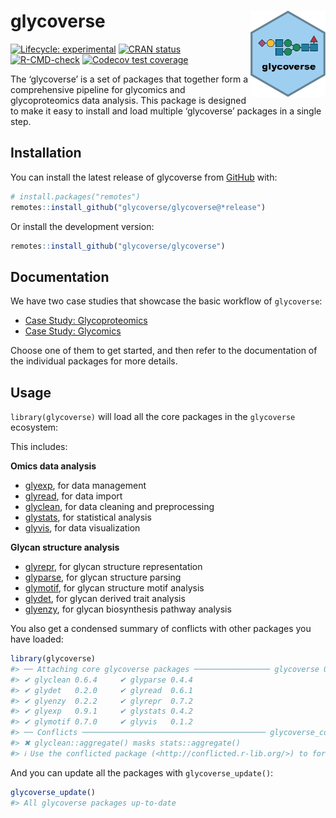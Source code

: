 
<!-- README.md is generated from README.Rmd. Please edit that file -->

# glycoverse <a href="https://glycoverse.github.io/glycoverse/"><img src="man/figures/logo.png" align="right" height="138" /></a>

<!-- badges: start -->

[![Lifecycle:
experimental](https://img.shields.io/badge/lifecycle-experimental-orange.svg)](https://lifecycle.r-lib.org/articles/stages.html#experimental)
[![CRAN
status](https://www.r-pkg.org/badges/version/glycoverse)](https://CRAN.R-project.org/package=glycoverse)
[![R-CMD-check](https://github.com/glycoverse/glycoverse/actions/workflows/R-CMD-check.yaml/badge.svg)](https://github.com/glycoverse/glycoverse/actions/workflows/R-CMD-check.yaml)
[![Codecov test
coverage](https://codecov.io/gh/glycoverse/glycoverse/graph/badge.svg)](https://app.codecov.io/gh/glycoverse/glycoverse)
<!-- badges: end -->

The ‘glycoverse’ is a set of packages that together form a comprehensive
pipeline for glycomics and glycoproteomics data analysis. This package
is designed to make it easy to install and load multiple ‘glycoverse’
packages in a single step.

## Installation

You can install the latest release of glycoverse from
[GitHub](https://github.com/) with:

``` r
# install.packages("remotes")
remotes::install_github("glycoverse/glycoverse@*release")
```

Or install the development version:

``` r
remotes::install_github("glycoverse/glycoverse")
```

## Documentation

We have two case studies that showcase the basic workflow of
`glycoverse`:

-   [Case Study:
    Glycoproteomics](https://glycoverse.github.io/glycoverse/articles/case-study-1.html)
-   [Case Study:
    Glycomics](https://glycoverse.github.io/glycoverse/articles/case-study-2.html)

Choose one of them to get started, and then refer to the documentation
of the individual packages for more details.

## Usage

`library(glycoverse)` will load all the core packages in the
`glycoverse` ecosystem:

This includes:

**Omics data analysis**

-   [glyexp](glycoverse.github.io/glyexp/), for data management
-   [glyread](glycoverse.github.io/glyread/), for data import
-   [glyclean](glycoverse.github.io/glyclean/), for data cleaning and
    preprocessing
-   [glystats](glycoverse.github.io/glystats/), for statistical analysis
-   [glyvis](glycoverse.github.io/glyvis/), for data visualization

**Glycan structure analysis**

-   [glyrepr](glycoverse.github.io/glyrepr/), for glycan structure
    representation
-   [glyparse](glycoverse.github.io/glyparse/), for glycan structure
    parsing
-   [glymotif](glycoverse.github.io/glymotif/), for glycan structure
    motif analysis
-   [glydet](glycoverse.github.io/glydet/), for glycan derived trait
    analysis
-   [glyenzy](glycoverse.github.io/glyenzy/), for glycan biosynthesis
    pathway analysis

You also get a condensed summary of conflicts with other packages you
have loaded:

``` r
library(glycoverse)
#> ── Attaching core glycoverse packages ───────────────── glycoverse 0.0.0.9000 ──
#> ✔ glyclean 0.6.4     ✔ glyparse 0.4.4
#> ✔ glydet   0.2.0     ✔ glyread  0.6.1
#> ✔ glyenzy  0.2.2     ✔ glyrepr  0.7.2
#> ✔ glyexp   0.9.1     ✔ glystats 0.4.2
#> ✔ glymotif 0.7.0     ✔ glyvis   0.1.2
#> ── Conflicts ───────────────────────────────────────── glycoverse_conflicts() ──
#> ✖ glyclean::aggregate() masks stats::aggregate()
#> ℹ Use the conflicted package (<http://conflicted.r-lib.org/>) to force all conflicts to become errors
```

And you can update all the packages with `glycoverse_update()`:

``` r
glycoverse_update()
#> All glycoverse packages up-to-date
```
